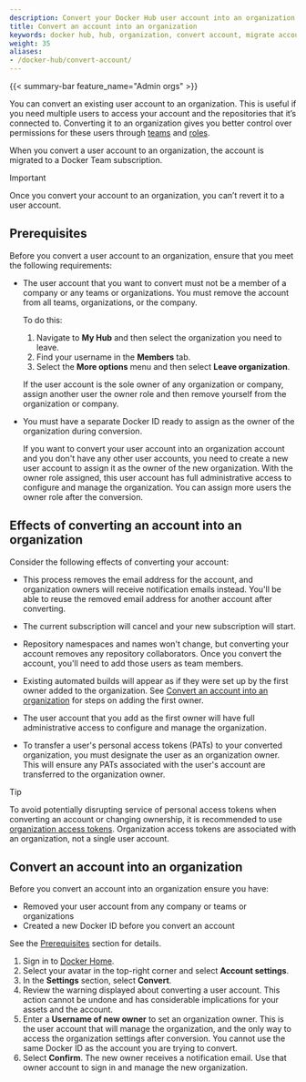 ```yaml
---
description: Convert your Docker Hub user account into an organization
title: Convert an account into an organization
keywords: docker hub, hub, organization, convert account, migrate account
weight: 35
aliases:
- /docker-hub/convert-account/
---
```


{{< summary-bar feature_name="Admin orgs" >}}

You can convert an existing user account to an organization. This is useful if you need multiple users to access your account and the repositories that it’s connected to. Converting it to an organization gives you better control over permissions for these users through [teams](manage-a-team.md) and [roles](roles-and-permissions.md).

When you convert a user account to an organization, the account is migrated to a Docker Team subscription.

> [!IMPORTANT]
>
> Once you convert your account to an organization, you can’t revert it to a user account.

## Prerequisites

Before you convert a user account to an organization, ensure that you meet the following requirements:

- The user account that you want to convert must not be a member of a company or any teams or organizations. You must remove the account from all teams, organizations, or the company.

    To do this:
    1. Navigate to **My Hub** and then select the organization you need to leave.
    1. Find your username in the **Members** tab.
    1. Select the **More options** menu and then select **Leave organization**.

    If the user account is the sole owner of any organization or company, assign another user the owner role and then remove yourself from the organization or company.

-  You must have a separate Docker ID ready to assign as the owner of the organization during conversion.

    If you want to convert your user account into an organization account and you don't have any other user accounts, you need to create a new user account to assign it as the owner of the new organization. With the owner role assigned, this user account has full administrative access to configure and manage the organization. You can assign more users the owner role after the conversion.

## Effects of converting an account into an organization

Consider the following effects of converting your account:

- This process removes the email address for the account, and organization owners will receive notification emails instead. You'll be able to reuse the removed email address for another account after converting.

- The current subscription will cancel and your new subscription will start.

- Repository namespaces and names won't change, but converting your account removes any repository collaborators. Once you convert the account, you'll need to add those users as team members.

- Existing automated builds will appear as if they were set up by the first owner added to the organization. See [Convert an account into an organization](#convert-an-account-into-an-organization) for steps on adding the first owner.

- The user account that you add as the first owner will have full administrative access to configure and manage the organization.

- To transfer a user's personal access tokens (PATs) to your converted organization,
you must designate the user as an organization owner. This will ensure any PATs associated with the user's account are transferred to the organization owner.

> [!TIP]
>
> To avoid potentially disrupting service of personal access tokens when converting an account or changing ownership, it is recommended to use [organization access tokens](/manuals/security/for-admins/access-tokens.md). Organization access tokens are
associated with an organization, not a single user account.

## Convert an account into an organization

Before you convert an account into an organization ensure you have:

- Removed your user account from any company or teams or organizations
- Created a new Docker ID before you convert an account

See the [Prerequisites](#prerequisites) section for details.

1. Sign in to [Docker Home](https://app.docker.com/login).
1. Select your avatar in the top-right corner and select **Account settings**.
1. In the **Settings** section, select **Convert**.
1. Review the warning displayed about converting a user account. This action cannot be undone and has considerable implications for your assets and the account.
1. Enter a **Username of new owner** to set an organization owner. This is the user account that will manage the organization, and the only way to access the organization settings after conversion. You cannot use the same Docker ID as the account you are trying to convert.
1. Select **Confirm**. The new owner receives a notification email. Use that owner account to sign in and manage the new organization.
